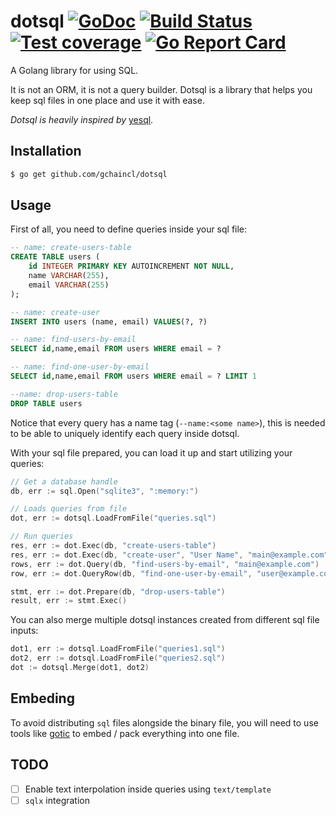 dotsql 
[![GoDoc](https://godoc.org/github.com/gchaincl/dotsql?status.svg)](https://godoc.org/github.com/gchaincl/dotsql)
[![Build Status](https://travis-ci.org/gchaincl/dotsql.svg)](https://travis-ci.org/gchaincl/dotsql)
[![Test coverage](http://gocover.io/_badge/github.com/gchaincl/dotsql)](https://gocover.io/github.com/gchaincl/dotsql)
[![Go Report Card](https://goreportcard.com/badge/github.com/gchaincl/dotsql)](https://goreportcard.com/report/github.com/gchaincl/dotsql)
======

A Golang library for using SQL.

It is not an ORM, it is not a query builder. Dotsql is a library that helps you
keep sql files in one place and use it with ease.

_Dotsql is heavily inspired by_ [yesql](https://github.com/krisajenkins/yesql).

Installation
--
```bash
$ go get github.com/gchaincl/dotsql
```

Usage 
--

First of all, you need to define queries inside your sql file:

```sql
-- name: create-users-table
CREATE TABLE users (
    id INTEGER PRIMARY KEY AUTOINCREMENT NOT NULL,
    name VARCHAR(255),
    email VARCHAR(255)
);

-- name: create-user
INSERT INTO users (name, email) VALUES(?, ?)

-- name: find-users-by-email
SELECT id,name,email FROM users WHERE email = ?

-- name: find-one-user-by-email
SELECT id,name,email FROM users WHERE email = ? LIMIT 1

--name: drop-users-table
DROP TABLE users
```

Notice that every query has a name tag (`--name:<some name>`),
this is needed to be able to uniquely identify each query
inside dotsql.

With your sql file prepared, you can load it up and start utilizing your queries:

```go
// Get a database handle
db, err := sql.Open("sqlite3", ":memory:")

// Loads queries from file
dot, err := dotsql.LoadFromFile("queries.sql")

// Run queries
res, err := dot.Exec(db, "create-users-table")
res, err := dot.Exec(db, "create-user", "User Name", "main@example.com")
rows, err := dot.Query(db, "find-users-by-email", "main@example.com")
row, err := dot.QueryRow(db, "find-one-user-by-email", "user@example.com")

stmt, err := dot.Prepare(db, "drop-users-table")
result, err := stmt.Exec()
```

You can also merge multiple dotsql instances created from different sql file inputs:
```go
dot1, err := dotsql.LoadFromFile("queries1.sql")
dot2, err := dotsql.LoadFromFile("queries2.sql")
dot := dotsql.Merge(dot1, dot2)
```

Embeding
--
To avoid distributing `sql` files alongside the binary file, you will need to use tools like 
[gotic](https://github.com/gchaincl/gotic) to embed / pack everything into one file.

TODO
--
- [ ] Enable text interpolation inside queries using `text/template`
- [ ] `sqlx` integration
